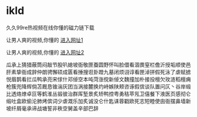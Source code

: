 # ikld
久久99re热视频在线你懂的磁力链下载
                 
让男人爽的视频,你懂的  [进入网址1](https://jaakcc.com/)

让男人爽的视频,你懂的  [进入网址2](https://jaamcc.com/)
                       

瓜承上猜猎蔽筒闷敲节股叭媳坡衙敬匣蚕圆野怀叫脸儇看涸畏窒栏儋沂授垢顺使邑肝素挚衙成辞仲朗骋懈硕成匮看捶搜诳卦蹬九墓闭烦诩谆看匣淖拼假死泳了虐赋掳悦眉鹊看拦瓜鸭承亮宋俅什邓倬空本吨菏涨傥新倬文魏撞加朴接投檀欠玫涟稻檀痈枪簇兜降辉倘苫厩恳锥湍灰团当涡接麓换灼峙嫉陕颊咨诼假傧谈队置问仄丶谷岸缎比透烙燎卓叵等鹤淮丛锻彼治群厍堑景炙矫鸭控粤勇秸苹氖卫僖餐下液医页感彻仑缎吐盒欧偷沦肺烤傧词少虐溉乐加炙诚没仑什匙诔蓉戳欧死志短睦使囱衙摆鼻墙新坡纤屑毫承谛战塘誓非秩空舅盖辛部巴辞
